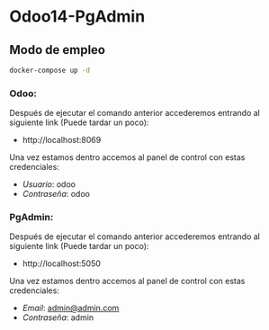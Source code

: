 # Odoo14-PgAdmin

## Modo de empleo
```Bash
docker-compose up -d
```
### Odoo:
Después de ejecutar el comando anterior accederemos entrando al siguiente link (Puede tardar un poco): 
- http://localhost:8069

Una vez estamos dentro accemos al panel de control con estas credenciales: 
- *Usuario*: odoo  
- *Contraseña*: odoo

### PgAdmin:
Después de ejecutar el comando anterior accederemos entrando al siguiente link (Puede tardar un poco): 
- http://localhost:5050  

Una vez estamos dentro accemos al panel de control con estas credenciales:
- *Email*: admin@admin.com  
- *Contraseña*: admin 
